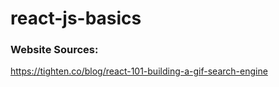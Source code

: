 # react-js-basics

### Website Sources:
https://tighten.co/blog/react-101-building-a-gif-search-engine
